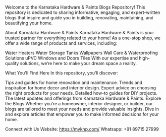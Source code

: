Welcome to the Karnataka Hardware & Paints Blogs Repository!
This repository is dedicated to sharing informative, engaging, and expert-written blogs that inspire and guide you in building, renovating, maintaining, and beautifying your home.

About Karnataka Hardware & Paints
Karnataka Hardware & Paints is your trusted partner for everything related to your home!
As a one-stop shop, we offer a wide range of products and services, including:

Water Heaters
Water Storage Tanks
Wallpapers
Wall Care & Waterproofing Solutions
uPVC Windows and Doors
Tiles
With our expertise and high-quality solutions, we’re here to make your dream space a reality.

What You'll Find Here
In this repository, you'll discover:

Tips and guides for home renovation and maintenance.
Trends and inspiration for home decor and interior design.
Expert advice on choosing the right products for your needs.
Detailed how-to guides for DIY projects.
The latest updates and offerings from Karnataka Hardware & Paints.
Explore the Blogs
Whether you’re a homeowner, interior designer, or builder, our blogs are tailored to meet your needs and provide valuable insights. Dive in and explore articles that empower you to make informed decisions for your home.

Connect with Us
Website: https://mykhp.com/
Whatsapp: +91 89715 27999
